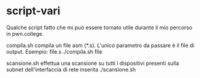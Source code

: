 # script-vari
Qualche script fatto che mi può essere tornato utile durante il mio percorso in pwn.college.

compila.sh compila un file asm (*.s). L'unico parametro da passare è il file di output.
Esempio:
file.s
./compila.sh file

scansione.sh effettua una scansione su tutti i dispositivi presenti sulla subnet dell'interfaccia di rete inserita
./scansione.sh

